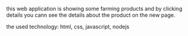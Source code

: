 this web application is showing some farming products and by clicking details you cann see the details about the product on the new page.

the used technology: html, css, javascript, nodejs
